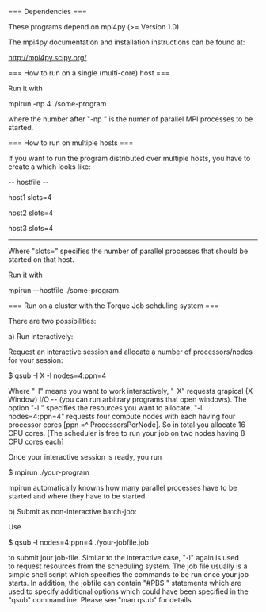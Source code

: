 
=== Dependencies ===

These programs depend on mpi4py (>= Version 1.0)

The mpi4py documentation and installation instructions 
can be found at:

   http://mpi4py.scipy.org/

=== How to run on a single (multi-core) host ===

Run it with 

 mpirun -np 4 ./some-program

where the number after "-np " is the numer of parallel MPI 
processes to be started.


=== How to run on multiple hosts ===

If you want to run the program distributed over multiple hosts, 
you have to create a <hostfile> which looks like:

-- hostfile --

host1   slots=4

host2   slots=4

host3   slots=4

--------------

Where "slots=" specifies the number of parallel processes that should be
started on that host.

Run it with

  mpirun --hostfile <hostfile> ./some-program


=== Run on a cluster with the Torque Job schduling system ===

There are two possibilities:

a) Run interactively:

Request an interactive session and allocate a number of processors/nodes for 
your session:

 $ qsub -I X -l nodes=4:ppn=4

Where "-I" means you want to work interactively, "-X" requests grapical
(X-Window) I/O -- (you can run arbitrary programs that open windows).  The
option "-l " specifies the resources you want to allocate.  "-l nodes=4:ppn=4"
requests four compute nodes with each having four processor cores 
[ppn =^ ProcessorsPerNode].  So in total you allocate 16 CPU cores. 
[The scheduler is free to run your job on two nodes having 8 CPU cores each]

Once your interactive session is ready, you run 

 $ mpirun ./your-program
  
mpirun automatically knowns how many parallel processes have to be started and
where they have to be started.

b) Submit as non-interactive batch-job:

Use 

 $ qsub -l nodes=4:ppn=4 ./your-jobfile.job

to submit jour job-file. Similar to the interactive case, "-l" again is used  
to request resources from the scheduling system. The job file usually is a 
simple shell script which specifies the commands to be run once your job 
starts. In addition, the jobfile can contain "#PBS <something>" statements
which are used to specify additional options which could have been specified 
in the "qsub" commandline. Please see "man qsub" for details.

